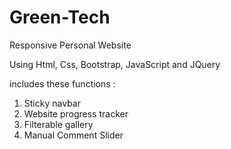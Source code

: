 # Green-Tech
Responsive Personal Website

Using Html, Css, Bootstrap, JavaScript and JQuery

includes these functions :

1. Sticky navbar
2. Website progress tracker
3. Filterable gallery
4. Manual Comment Slider
